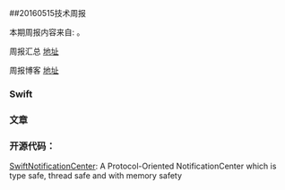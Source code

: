
##20160515技术周报

本期周报内容来自: 。

周报汇总 [地址](https://github.com/BaiduHiDeviOS/iOS-Tech-Weekly)

周报博客 [地址](http://baiduhidevios.github.io/)

### Swift


### 文章


### 开源代码：
[SwiftNotificationCenter](https://github.com/100mango/SwiftNotificationCenter): A Protocol-Oriented NotificationCenter which is type safe, thread safe and with memory safety

